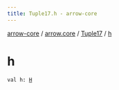 ```yaml
---
title: Tuple17.h - arrow-core
---
```


[arrow-core](../../index.html) / [arrow.core](../index.html) / [Tuple17](index.html) / [h](./h.html)

# h

`val h: `[`H`](index.html#H)